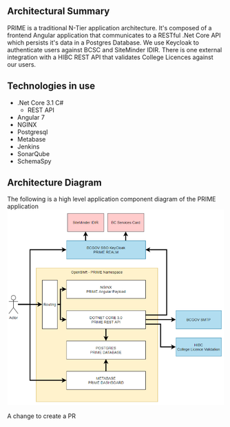 ## Architectural Summary
PRIME is a traditional N-Tier application architecture. It's composed of a frontend Angular application that communicates to a RESTful .Net Core API which persists it's data in a Postgres Database. We use Keycloak to authenticate users against BCSC and SiteMinder IDIR. There is one external integration with a HIBC REST API that validates College Licences against our users.

## Technologies in use
- .Net Core 3.1 C# 
  - REST API
- Angular 7
- NGINX
- Postgresql
- Metabase
- Jenkins
- SonarQube
- SchemaSpy

## Architecture Diagram
The following is a high level application component diagram of the PRIME application
![alt text](images/architecture.png "PRIME Architecture")

A change to create a PR